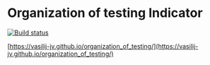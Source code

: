 # Organization of testing Indicator

[![Build status](https://ci.appveyor.com/api/projects/status/xwlbxbgqxu4925i8?svg=true)](https://ci.appveyor.com/project/Vasilij-jV/organization-of-testing)

[https://vasilij-jv.github.io/organization_of_testing/](https://vasilij-jv.github.io/organization_of_testing/)
